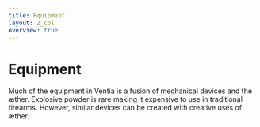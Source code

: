 ```yaml
---
title: Equipment
layout: 2_col
overview: true
---
```

# Equipment
Much of the equipment in Ventia is a fusion of mechanical devices and the &aelig;ther. Explosive powder is rare making it expensive to use in traditional firearms. However, similar devices can be created with creative uses of &aelig;ther.
